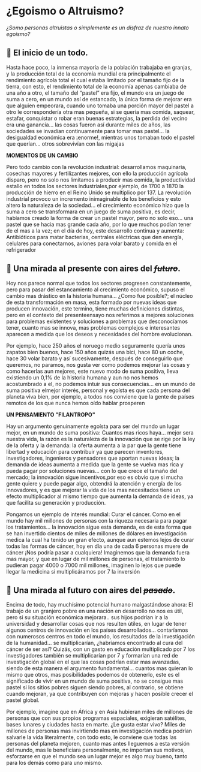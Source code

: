 # ¿Egoismo o Altruismo?
*¿Somo personas altruistas o simplemente es un disfraz de nuestro innato egoismo?*

## :file_folder: El inicio de un todo.

Hasta hace poco, la inmensa mayoría de la población trabajaba en granjas, y la producción total de la economía mundial era principalmente el rendimiento agrícola total el cual estaba limitado por el tamaño fijo de la tierra,  con esto, el rendimiento total de la economía apenas cambiaba de una año a otro, el tamaño del “pastel” era fijo, el mundo era un juego de suma a cero, en un mundo así de estancado, la única forma de mejorar era que alguien empeorara, cuando uno tomaba una porción mayor del pastel a otro le correspondería otra mas pequeña, si se quería mas comida, saquear, estafar, conquistar o robar eran buenas estrategias, la perdida del vecino era una ganancia… las cosas fueron  así durante miles de años, las sociedades se invadían continuamente para tomar mas pastel… la desigualdad económica era ¡enorme!, mientras unos tomaban todo el pastel que querían… otros sobrevivían con las migajas

**MOMENTOS DE UN CAMBIO**

Pero todo cambio con la revolución industrial: desarrollamos maquinaria, cosechas mayores y fertilizantes mejores, con ello la producción agrícola disparo, pero no solo nos limitamos a producir mas comida, la productividad estallo en todos los sectores industriales,por ejemplo, de 1700 a 1870 la producción de hierro en el Reino Unido se multiplico por 137. La revolución industrial provoco un incremento inimaginable de los beneficios y esto altero la naturaleza de la sociedad… el crecimiento económico hizo que la suma a cero se transformara en un juego de suma positiva, es decir, habíamos creado la forma de crear un pastel mayor, pero no solo eso… una pastel que se hacia mas grande cada año, por lo que muchos podían tener de el mas a la vez; en el día de hoy, este desarrollo continua y aumenta: Antibióticos para matar bacterias, centrales eléctricas que den energía, celulares para conectarnos, aviones para volar barato y comida en el refrigerador

## :rocket: Una mirada al presente con aires del ~~_futuro_~~.

Hoy nos parece normal que todos los sectores progresen constantemente, pero para pasar del estancamiento al crecimiento económico, supuso el cambio mas drástico en la historia humana… ¿Como fue posible?; el núcleo de esta transformación en masa, esta formado por nuevas ideas que producen innovación, este termino, tiene muchas definiciones distintas, pero en el contexto del presenteensayo nos referimos a mejores soluciones para problemas existentes y soluciones a problemas que desconocíamos tener, cuanto mas se innova, mas problemas complejos e interesantes aparecen a medida que los deseos y necesidades del hombre evolucionan.

Por ejemplo, hace 250 años el noruego medio seguramente quería unos zapatos bien buenos, hace 150 años quizás una bici, hace 80 un coche, hace 30 volar barato y así sucesivamente, después de conseguirlo que queremos, no paramos, nos gusta ver como podemos mejorar las cosas y como hacerlas aun mejores, este nuevo modo de suma positiva, lleva existiendo un 0,1% de la historia humana y aun no nos hemos acostumbrado a el, no podemos intuir sus consecuencias… en un mundo de suma positiva elmejor interés, personal y egoísta es que cada persona del planeta viva bien, por ejemplo, a todos nos conviene que la gente de países remotos de los que nunca hemos oído hablar prosperen

**UN PENSAMIENTO "FILANTROPO"**

Hay un argumento genuinamente egoísta para ser del mundo un lugar mejor, en un mundo de suma positiva: Cuantos mas ricos haya… mejor sera nuestra vida, la razón es la naturaleza de la innovación que se rige por la ley de la oferta y la demanda: la oferta aumenta a la par que la gente tiene libertad y educación para contribuir ya que parecen inventores, investigadores, ingenieros y pensadores que aportan nuevas ideas; la demanda de ideas aumenta a medida que la gente se vuelva mas rica y pueda pagar por soluciones nuevas… con lo que crece el tamaño del mercado; la innovación sigue incentivos,por eso es obvio que si mucha gente quiere y puede pagar algo, obtendrá la atención y energía de los innovadores, y es que mejorar la vida de los mas necesitados tiene un efecto multiplicador al mismo  tiempo que aumenta la demanda de ideas, ya que facilita su generación y producción.

Pongamos un ejemplo de interés mundial: Curar el cáncer. Como en el mundo hay mil millones de personas con la riqueza necesaria para pagar los tratamientos… la innovación sigue esta demanda, es de esta forma que se han invertido cientos de miles de millones de dólares en investigación medica la cual ha tenido un gran efecto, aunque aun estemos lejos de curar todas las formas de cáncer, hoy en día una de cada 6 personas muere de cáncer ¡Nos podría pasar a cualquiera! Imaginemos que la demanda fuera mas mayor, y que en lugar de mil millones de personas, el tratamiento lo pudieran pagar 4000 o 7000 mil millones, imaginen lo lejos que puede llegar la medicina si multiplicáramos por 7 la inversión

## :snail: Una mirada al futuro con aires del ~~_pasado_~~.

Encima de todo, hay muchísimo potencial humano malgastándose ahora: El trabajo de un granjero pobre en una nación en desarrollo no nos es útil, pero si su situación económica mejorara.. sus hijos podrían ir a la universidad y desarrollar cosas que nos resulten útiles, en lugar de tener algunos centros de innovación en los países desarrollados… contaríamos con numerosos centros en todo el mundo, los resultados de la investigación de la humanidad… se multiplicarían, ¿habríamos encontrado al cura del cáncer de ser así? Quizás, con un gasto en educación multiplicado por 7 los investigadores también se multiplicarían por 7 y formarían una red de investigación global en el que las cosas podrían estar mas avanzadas, siendo de esta manera el argumento fundamental… cuantos mas quieran lo mismo que otros, mas posibilidades podemos de obtenerlo, este es el significado de vivir en un mundo de suma positiva, no se consigue mas pastel si los sitios pobres siguen siendo pobres, al contrario, se obtiene cuando mejoran, ya que contribuyen con mejoras y hacen posible crecer el pastel global.

Por ejemplo, imagine que en África y en Asia hubieran miles de millones de personas que con sus propios programas espaciales, exigieran satélites, bases lunares y ciudades hasta en marte. ¿Le gusta estar vivo? Miles de millones de personas mas invirtiendo mas en investigación medica podrían salvarle la vida literalmente, con todo esto, le conviene que todas las personas del planeta mejoren, cuanto mas antes lleguemos a esta versión del mundo, mas le beneficiara personalmente, no importan sus motivos, esforzarse en que el mundo sea un lugar mejor es algo muy bueno, tanto para los demás como para uno mismo.










